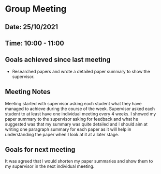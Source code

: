 # Group Meeting 
## Date: 25/10/2021
## Time: 10:00 - 11:00

## Goals achieved since last meeting

* Researched papers and wrote a detailed paper summary to show the supervisor.

## Meeting Notes
Meeting started with supervisor asking each student what they have managed to achieve during the course of the week. Supervisor asked each student to at least have one individual meeting every 4 weeks. I showed my paper summary to the supervisor asking for feedback and what he suggested was that my summary was quite detailed and I should aim at writing one paragraph summary for each paper as it will help in understanding the paper when I look at it at a later stage.

## Goals for next meeting
It was agreed that I would shorten my paper summaries and show them to my supervisor in the next individual meeting.
